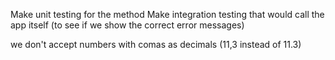 Make unit testing for the method
Make integration testing that would call the app itself (to see if we show the correct error messages)


we don't accept numbers with comas as decimals (11,3 instead of 11.3)